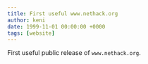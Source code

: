 ```yaml
---
title: First useful www.nethack.org
author: keni
date: 1999-11-01 00:00:00 +0000
tags: [website]
---
```

First useful public release of `www.nethack.org`.
